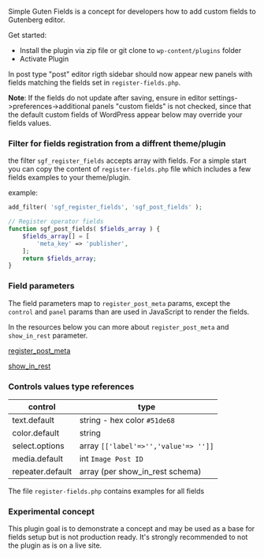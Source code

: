 Simple Guten Fields is a concept for developers how to add custom fields to Gutenberg editor.

Get started:
* Install the plugin via zip file or git clone to ```wp-content/plugins``` folder
* Activate Plugin

In post type "post" editor rigth sidebar should now appear new panels with fields matching the fields set in ```register-fields.php```.

**Note**: If the fields do not update after saving, ensure in editor settings->preferences->additional panels "custom fields" is not checked, since that the default custom fields of WordPress appear below may override your fields values.

### Filter for fields registration from a diffrent theme/plugin
the filter ```sgf_register_fields```  accepts array with fields. For a simple start you can copy the content of ```register-fields.php``` file which includes a few fields examples to your theme/plugin.

example:

```php
add_filter( 'sgf_register_fields', 'sgf_post_fields' );

// Register operator fields
function sgf_post_fields( $fields_array ) {
	$fields_array[] = [
		'meta_key' => 'publisher',
	];
	return $fields_array;
}
```

### Field parameters
The field parameters map to ```register_post_meta``` params, except the ```control``` and ```panel``` params than are used in JavaScript to render the fields.

In the resources below you can more about `register_post_meta` and `show_in_rest` parameter.

[register_post_meta](https://developer.wordpress.org/block-editor/tutorials/metabox/meta-block-2-register-meta/)

[show_in_rest](https://make.wordpress.org/core/2019/10/03/wp-5-3-supports-object-and-array-meta-types-in-the-rest-api/)

### Controls values type references

| control  | type |
| --- | --- |
| text.default  | string - hex color ```#51de68```|
| color.default  | string  |
| select.options  | array ```[['label'=>'','value'=> '']]```|
| media.default  | int ```Image Post ID``` |
| repeater.default   |array (per show_in_rest schema) |
  
The file ```register-fields.php``` contains examples for all fields

### Experimental concept
This plugin goal is to demonstrate a concept and may be used as a base for fields setup but is not production ready. It's strongly recommended to not the plugin as is on a live site.
